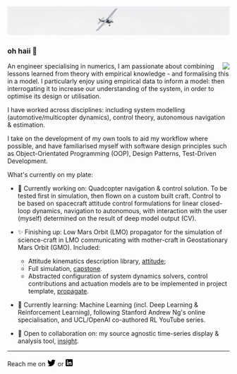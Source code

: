 [![Header](https://raw.githubusercontent.com/kierandwn/kierandwn/main/header/plane.jpg "Header")]()

### oh haii 👋

<img align="right" src="https://github-readme-stats.vercel.app/api/pin/?username=kierandwn&repo=curriculum-vitae&theme=graywhite" />

An engineer specialising in numerics, I am passionate about combining lessons learned from theory with empirical knowledge - and formalising this in a model. I particularly enjoy using empirical data to inform a model: then interrogating it to increase our understanding of the system, in order to optimise its design or utilisation.

I have worked across disciplines: including system modelling (automotive/multicopter dynamics), control theory, autonomous navigation & estimation.

I take on the development of my own tools to aid my workflow where possible, and have familiarised myself with software design principles such as Object-Orientated Programming (OOP), Design Patterns, Test-Driven Development.

What's currently on my plate:

- 🔭 Currently working on: Quadcopter navigation & control solution. To be tested first in simulation, then flown on a custom built craft. Control to be based on spacecraft attitude control formulations for linear closed-loop dynamics, navigation to autonomous, with interaction with the user (myself) determined on the result of deep model output (CV).

- :sparkles: Finishing up: Low Mars Orbit (LMO) propagator for the simulation of science-craft in LMO communicating with mother-craft in Geostationary Mars Orbit (GMO). Included:
    - Attitude kinematics description library, [attitude](https://github.com/kierandwn/attitude); 
    - Full simulation, [capstone](https://github.com/kierandwn/capstone). 
    - Abstracted configuration of system dynamics solvers, control contributions and actuation models are to be implemented in project template, [propagate](https://github.com/kierandwn/propagate).

- 🌱 Currently learning: Machine Learning (incl. Deep Learning & Reinforcement Learning), following Stanford Andrew Ng's online specialisation, and UCL/OpenAI co-authored RL YouTube series.

- 👯 Open to collaboration on: my source agnostic time-series display & analysis tool, [insight](https://github.com/kierandwn/insight).

___

Reach me on <a href="https://twitter.com/kierandwn"><img src="https://raw.githubusercontent.com/kierandwn/kierandwn/main/icons/twitter.png"/></a> or <a href="https://www.linkedin.com/in/kierandwn/"><img src="https://raw.githubusercontent.com/kierandwn/kierandwn/main/icons/linkedin.png"/></a>

